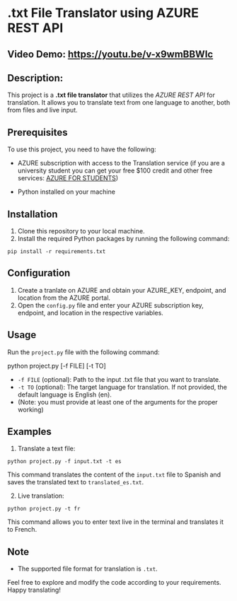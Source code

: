 # .txt File Translator using AZURE REST API

## Video Demo: https://youtu.be/v-x9wmBBWIc

## Description:
This project is a **.txt file translator** that utilizes the *AZURE REST API* for translation. It allows you to translate text from one language to another, both from files and live input.

## Prerequisites
To use this project, you need to have the following:

- AZURE subscription with access to the Translation service (if you are a university student you can get your free $100 credit and other free services: [AZURE FOR STUDENTS](https://www.google.com/url?sa=t&rct=j&q=&esrc=s&source=web&cd=&cad=rja&uact=8&ved=2ahUKEwjCgsTpkPf_AhVV-jgGHVTEAmcQFnoECAkQAQ&url=https%3A%2F%2Fazure.microsoft.com%2Fen-us%2Ffree%2Fstudents&usg=AOvVaw0PJ7vWwGI7uoSaSCh7R0_O&opi=89978449))

- Python installed on your machine

## Installation
1. Clone this repository to your local machine.
2. Install the required Python packages by running the following command:

```pip install -r requirements.txt```

## Configuration
1. Create a tranlate on AZURE and obtain your AZURE_KEY, endpoint, and location from the AZURE portal.
2. Open the `config.py` file and enter your AZURE subscription key, endpoint, and location in the respective variables.

## Usage
Run the `project.py` file with the following command:

python project.py [-f FILE] [-t TO]

- `-f FILE` (optional): Path to the input .txt file that you want to translate.
- `-t TO` (optional): The target language for translation. If not provided, the default language is English (en).
- (Note: you must provide at least one of the arguments for the proper working)

## Examples
1. Translate a text file:

```python project.py -f input.txt -t es```

This command translates the content of the `input.txt` file to Spanish and saves the translated text to `translated_es.txt`.

2. Live translation:

```python project.py -t fr```

This command allows you to enter text live in the terminal and translates it to French.

## Note
- The supported file format for translation is `.txt`.

Feel free to explore and modify the code according to your requirements. Happy translating!